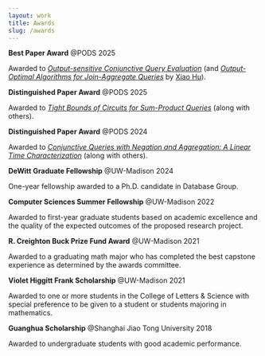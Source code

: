 ```yaml
---
layout: work
title: Awards
slug: /awards
---
```


**Best Paper Award** @PODS 2025

Awarded to *[Output-sensitive Conjunctive Query Evaluation](https://dl.acm.org/doi/10.1145/3695838)* (and [*Output-Optimal Algorithms for Join-Aggregate Queries*](https://dl.acm.org/doi/abs/10.1145/3725241) by [Xiao Hu](https://cs.uwaterloo.ca/~xiaohu/)).

**Distinguished Paper Award** @PODS 2025

Awarded to *[Tight Bounds of Circuits for Sum-Product Queries](https://dl.acm.org/doi/10.1145/3651588)* (along with others).

**Distinguished Paper Award** @PODS 2024

Awarded to *[Conjunctive Queries with Negation and Aggregation: A Linear Time Characterization](https://dl.acm.org/doi/10.1145/3651138)* (along with others).

**DeWitt Graduate Fellowship** @UW-Madison 2024

One-year fellowship awarded to a Ph.D. candidate in Database Group.

**Computer Sciences Summer Fellowship** @UW-Madison 2022

Awarded to first-year graduate students based on academic excellence and the quality of the expected outcomes of the proposed research project.

**R. Creighton Buck Prize Fund Award** @UW-Madison 2021

Awarded to a graduating math major who has completed the best capstone experience as determined by the awards committee.

**Violet Higgitt Frank Scholarship** @UW-Madison 2021

Awarded to one or more students in the College of Letters & Science with special preference to be given to a student or students majoring in mathematics.

**Guanghua Scholarship** @Shanghai Jiao Tong University 2018

Awarded to undergraduate students with good academic performance.
